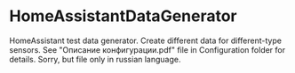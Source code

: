 # HomeAssistantDataGenerator

HomeAssistant test data generator. Create different data for different-type sensors.
See "Описание конфигурации.pdf" file in Configuration folder for details. Sorry, but file only in russian language.
